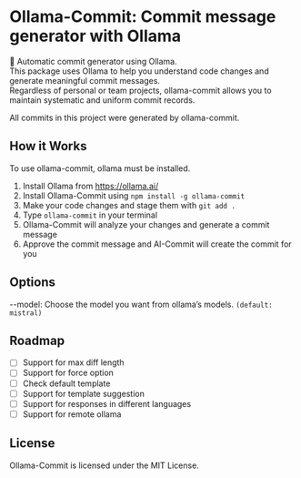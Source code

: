 # **Ollama-Commit: Commit message generator with Ollama**

🚀 Automatic commit generator using Ollama.  
This package uses Ollama to help you understand code changes and generate meaningful commit messages.  
Regardless of personal or team projects, ollama-commit allows you to maintain systematic and uniform commit records.

All commits in this project were generated by ollama-commit.

## How it Works

To use ollama-commit, ollama must be installed.

1. Install Ollama from <https://ollama.ai/>  
2. Install Ollama-Commit using `npm install -g ollama-commit`
3. Make your code changes and stage them with `git add .`
4. Type `ollama-commit` in your terminal
5. Ollama-Commit will analyze your changes and generate a commit message
6. Approve the commit message and AI-Commit will create the commit for you

## Options

--model: Choose the model you want from ollama’s models. `(default: mistral)`

## Roadmap

- [ ] Support for max diff length
- [ ] Support for force option
- [ ] Check default template
- [ ] Support for template suggestion
- [ ] Support for responses in different languages
- [ ] Support for remote ollama

## License

Ollama-Commit is licensed under the MIT License.

